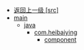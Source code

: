 - [返回上一级 [src]](notes/code/Storm/storm-hdfs-integration/src/)
- [main](notes/code/Storm/storm-hdfs-integration/src/main/)
  - [java](notes/code/Storm/storm-hdfs-integration/src/main/java/)
    - [com.heibaiying](notes/code/Storm/storm-hdfs-integration/src/main/java/com.heibaiying/)
      - [component](notes/code/Storm/storm-hdfs-integration/src/main/java/com.heibaiying/component/)
